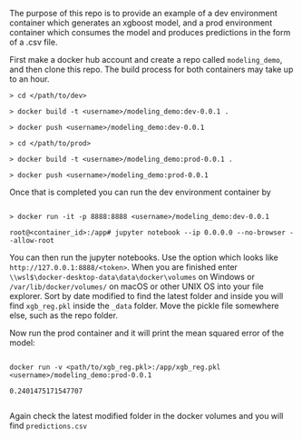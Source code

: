 The purpose of this repo is to provide an example of a dev environment container which generates an xgboost model, and a prod environment container which consumes the model and produces predictions in the form of a .csv file.

First make a docker hub account and create a repo called `modeling_demo`, and then clone this repo. The build process for both containers may take up to an hour.

```
> cd </path/to/dev>

> docker build -t <username>/modeling_demo:dev-0.0.1 .

> docker push <username>/modeling_demo:dev-0.0.1

> cd </path/to/prod>

> docker build -t <username>/modeling_demo:prod-0.0.1 .

> docker push <username>/modeling_demo:prod-0.0.1

```

Once that is completed you can run the dev environment container by 

``` 

> docker run -it -p 8888:8888 <username>/modeling_demo:dev-0.0.1

root@<container_id>:/app# jupyter notebook --ip 0.0.0.0 --no-browser --allow-root

```

You can then run the jupyter notebooks. Use the option which looks like `http://127.0.0.1:8888/<token>`. When you are finished enter `\\wsl$\docker-desktop-data\data\docker\volumes` on Windows or `/var/lib/docker/volumes/` on macOS or other UNIX OS into your file explorer. Sort by date modified to find the latest folder and inside you will find `xgb_reg.pkl` inside the `_data` folder. Move the pickle file somewhere else, such as the repo folder.

Now run the prod container and it will print the mean squared error of the model:

```

docker run -v <path/to/xgb_reg.pkl>:/app/xgb_reg.pkl <username>/modeling_demo:prod-0.0.1

0.2401475171547707


```

Again check the latest modified folder in the docker volumes and you will find `predictions.csv`

